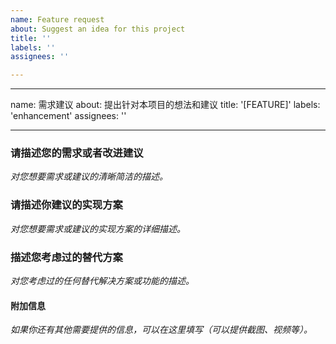 ```yaml
---
name: Feature request
about: Suggest an idea for this project
title: ''
labels: ''
assignees: ''

---
```


---
name: 需求建议
about: 提出针对本项目的想法和建议
title: '[FEATURE]'
labels: 'enhancement'
assignees: ''

---

### 请描述您的需求或者改进建议
*对您想要需求或建议的清晰简洁的描述。*


### 请描述你建议的实现方案
*对您想要需求或建议的实现方案的详细描述。*


### 描述您考虑过的替代方案
*对您考虑过的任何替代解决方案或功能的描述。*


#### 附加信息
*如果你还有其他需要提供的信息，可以在这里填写（可以提供截图、视频等）。*
